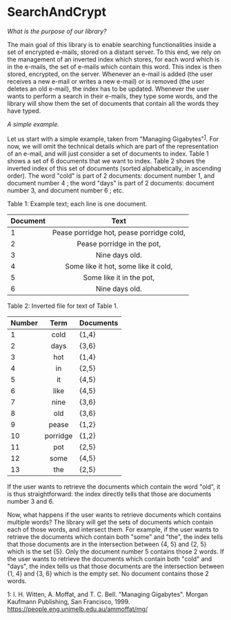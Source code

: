 # SearchAndCrypt

*What is the purpose of our library?*

The main goal of this library is to enable searching functionalities inside a
set of encrypted e-mails, stored on a distant server. To this end, we rely on
the management of an inverted index which stores, for each word which is in the
e-mails, the set of e-mails which contain this word. This index is then stored,
encrypted, on the server. Whenever an e-mail is added (the user receives a new
e-mail or writes a new e-mail) or is removed (the user deletes an old e-mail),
the index has to be updated. Whenever the user wants to perform a search in
their e-mails, they type some words, and the library will show them the set of
documents that contain all the words they have typed.


*A simple example.*

Let us start with a simple example, taken from "Managing Gigabytes"<sup>[1](#myfootnote1)</sup>. For
now, we will omit the technical details which are part of the
representation of an e-mail, and will just consider a set of documents to
index. Table 1 shows a set of 6 documents that we want
to index. Table 2 shows the inverted index of this set
of documents (sorted alphabetically, in ascending order). The word "cold" is
part of 2 documents: document number 1, and document number 4 ; the word
"days" is part of 2 documents: document number 3, and document number 6 ;
etc.

Table 1: Example text; each line is one document.

| Document |                    Text                  |
|----------|:----------------------------------------:|
|     1    | Pease porridge hot, pease porridge cold, |
|     2    | Pease porridge in the pot,               |
|     3    | Nine days old.                           |
|     4    | Some like it hot, some like it cold,     |
|     5    | Some like it in the pot,                 |
|     6    | Nine days old.                           |


Table 2: Inverted file for text of Table 1.

| Number |   Term   | Documents |
|--------|:--------:|-----------|
|    1   | cold     | {1,4}     |
|    2   | days     | {3,6}     |
|    3   | hot      | {1,4}     |
|    4   | in       | {2,5}     |
|    5   | it       | {4,5}     |
|    6   | like     | {4,5}     |
|    7   | nine     | {3,6}     |
|    8   | old      | {3,6}     |
|    9   | pease    | {1,2}     |
|   10   | porridge | {1,2}     |
|   11   | pot      | {2,5}     |
|   12   | some     | {4,5}     |
|   13   | the      | {2,5}     |

If the user wants to retrieve the documents which contain the word "old", it
is thus straightforward: the index directly tells that those are documents
number 3 and 6.

Now, what happens if the user wants to retrieve documents which contains
multiple words? The library will get the sets of documents which contain each
of those words, and intersect them. For example, if the user wants to retrieve
the documents which contain both "some" and "the", the index tells that
those documents are in the intersection between {4, 5} and {2, 5} which
is the set {5}. Only the document number 5 contains those 2 words.
If the user wants to retrieve the documents which contain both "cold"
and "days", the index tells us that those documents are the intersection
between {1, 4} and {3, 6} which is the empty set. No document
contains those 2 words.

<a name="myfootnote1">1</a>: I. H. Witten, A. Moffat, and T. C. Bell. "Managing Gigabytes". Morgan Kaufmann Publishing, San Francisco, 1999. https://people.eng.unimelb.edu.au/ammoffat/mg/


